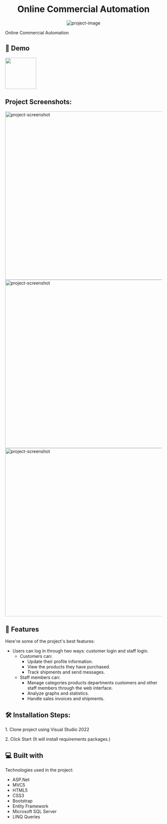 <h1 align="center" id="title">Online Commercial Automation</h1>

<p align="center"><img src="https://socialify.git.ci/esmabetulimeci/MvcOnlineTicariOtomasyon/image?font=Rokkitt&amp;language=1&amp;name=1&amp;owner=1&amp;pattern=Formal%20Invitation&amp;stargazers=1&amp;theme=Dark" alt="project-image"></p>

<p id="description">Online Commercial Automation</p>

<h2>🚀 Demo</h2>
<img src="https://media.giphy.com/media/v1.Y2lkPTc5MGI3NjExMmljemVkNm5oZ3dhMGxjZ3Rub3pocWxtOTh0b2s4OGJsaGp3MTBxZCZlcD12MV9pbnRlcm5hbF9naWZfYnlfaWQmY3Q9Zw/iHD88spVFkL7mZakwa/giphy.gif" width="100" height="100" />


<h2>Project Screenshots:</h2>

<img src="https://github.com/esmabetulimeci/MvcOnlineTicariOtomasyon/assets/107298963/69ed6e9c-5504-4ee9-b55a-81c560ae3a16" alt="project-screenshot" width="960" height="540/">

<img src="https://github.com/esmabetulimeci/MvcOnlineTicariOtomasyon/assets/107298963/b82fe592-fe57-4f81-b2d8-2a35177bd557" alt="project-screenshot" width="960" height="540/">

<img src="https://github.com/esmabetulimeci/MvcOnlineTicariOtomasyon/assets/107298963/1b7a6459-921f-4821-8ab2-bb32aa50d7ad" alt="project-screenshot" width="960" height="540/">

  
  
<h2>🧐 Features</h2>

Here're some of the project's best features:

*   Users can log in through two ways: customer login and staff login.
    *  Customers can:
       *   Update their profile information.
       *   View the products they have purchased.
       *   Track shipments and send messages.
    *   Staff members can:
        *   Manage categories products departments customers and other staff members through the web interface.
        *   Analyze graphs and statistics.
        *   Handle sales invoices and shipments.

<h2>🛠️ Installation Steps:</h2>

<p>1. Clone project using Visual Studio 2022</p>

<p>2. Click Start (It will install requirements packages.)</p>

  
  
<h2>💻 Built with</h2>

Technologies used in the project:

*   ASP.Net
*   MVC5
*   HTML5
*   CSS3
*   Bootstrap
*   Entity Framework
*   Microsoft SQL Server
*   LINQ Queries
